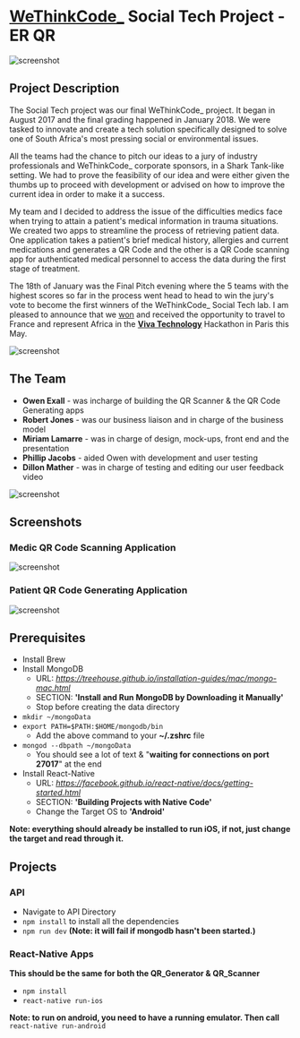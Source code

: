 # [WeThinkCode_](http://www.wethinkcode.co.za/) Social Tech Project - ER QR

![screenshot](https://user-images.githubusercontent.com/18417244/38734064-c5213ac0-3f13-11e8-838e-59440eacd1a8.png)

## Project Description

The Social Tech project was our final WeThinkCode_ project. It began in August 2017 and the final grading happened in January 2018. We were tasked to innovate and create a tech solution specifically designed to solve one of South Africa's most pressing social or environmental issues. 

All the teams had the chance to pitch our ideas to a jury of industry professionals and WeThinkCode_ corporate sponsors, in a Shark Tank-like setting. We had to prove the feasibility of our idea and were either given the thumbs up to proceed with development or advised on how to improve the current idea in order to make it a success.

My team and I decided to address the issue of the difficulties medics face when trying to attain a patient's medical information in trauma situations.  We created two apps to streamline the process of retrieving patient data. One application takes a patient's brief medical history, allergies and current medications and generates a QR Code and the other is a QR Code scanning app for authenticated medical personnel to access the data during the first stage of treatment.

The 18th of January was the Final Pitch evening where the 5 teams with the highest scores so far in the process went head to head to win the jury's vote to become the first winners of the WeThinkCode_ Social Tech lab.
I am pleased to announce that we [won](https://youtu.be/BRSDM_y6pa8?t=2m26s) and received the opportunity to travel to France and represent Africa in the [**Viva Technology**](https://vivatechnology.com/) Hackathon in Paris this May.

![screenshot](https://user-images.githubusercontent.com/18417244/38740998-5c0cc2e2-3f28-11e8-8aa9-b6ee4bb00383.png)

## The Team

* **Owen Exall** - was incharge of building the QR Scanner & the QR Code Generating apps 
* **Robert Jones** - was our business liaison and in charge of the business model
* **Miriam Lamarre** - was in charge of design, mock-ups, front end and the presentation
* **Phillip Jacobs** - aided Owen with development and user testing
* **Dillon Mather** - was in charge of testing and editing our user feedback video

![screenshot](https://user-images.githubusercontent.com/18417244/38734065-c5585ee2-3f13-11e8-942a-f6395cdd31d8.png)

## Screenshots

### Medic QR Code Scanning Application

![screenshot](https://user-images.githubusercontent.com/18417244/38741263-15ac56ea-3f29-11e8-915e-ba35774fafc2.gif)

### Patient QR Code Generating Application

![screenshot](https://user-images.githubusercontent.com/18417244/38741275-1cbde962-3f29-11e8-991e-b5b8e8b28c1c.gif)

## Prerequisites

* Install Brew
* Install MongoDB
    * URL: *https://treehouse.github.io/installation-guides/mac/mongo-mac.html*
    * SECTION: **'Install and Run MongoDB by Downloading it Manually'**
    * Stop before creating the data directory
* `mkdir ~/mongoData`
* `export PATH=$PATH:$HOME/mongodb/bin`
    * Add the above command to your **~/.zshrc** file
* `mongod --dbpath ~/mongoData`
    * You should see a lot of text & "**waiting for connections on port 27017**" at the end
* Install React-Native
    * URL: *https://facebook.github.io/react-native/docs/getting-started.html*
    * SECTION: **'Building Projects with Native Code'**
    * Change the Target OS to **'Android'**

**Note: everything should already be installed to run iOS, if not, just change the target and read through it.**

## Projects

### API
* Navigate to API Directory
* `npm install` to install all the dependencies
* `npm run dev` **(Note: it will fail if mongodb hasn't been started.)**

### React-Native Apps

**This should be the same for both the QR_Generator & QR_Scanner**

* `npm install`
* `react-native run-ios`

**Note: to run on android, you need to have a running emulator. Then call** `react-native run-android`
